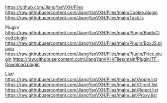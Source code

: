 https://github.com/JiangYanVXH/Files
https://raw.githubusercontent.com/JiangYanVXH/Files/main/Cookie.plugin
https://raw.githubusercontent.com/JiangYanVXH/Files/main/Task.js

Plugin/
https://raw.githubusercontent.com/JiangYanVXH/Files/main/Plugin/BaiduCloud.plugin
https://raw.githubusercontent.com/JiangYanVXH/Files/main/Plugin/BoxJS.plugin
https://raw.githubusercontent.com/JiangYanVXH/Files/main/Plugin/Price.plugin
https://raw.githubusercontent.com/JiangYanVXH/Files/main/Plugin/TF-Download.plugin

List/
https://raw.githubusercontent.com/JiangYanVXH/Files/main/List/Apple.list
https://raw.githubusercontent.com/JiangYanVXH/Files/main/List/Direct.list
https://raw.githubusercontent.com/JiangYanVXH/Files/main/List/Reject.list
https://raw.githubusercontent.com/JiangYanVXH/Files/main/List/Proxy.list

